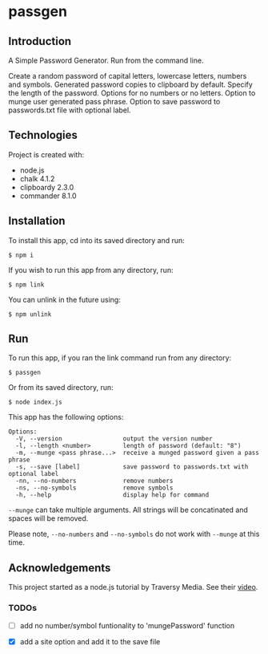 # passgen

## Introduction
A Simple Password Generator. Run from the command line. 

Create a random password of capital letters, lowercase letters, numbers and symbols. 
Generated password copies to clipboard by default.
Specify the length of the password. 
Options for no numbers or no letters. 
Option to munge user generated pass phrase. 
Option to save password to passwords.txt file with optional label.

## Technologies
Project is created with:
- node.js
- chalk 4.1.2
- clipboardy 2.3.0 
- commander 8.1.0

## Installation
To install this app, cd into its saved directory and run:

```
$ npm i
```

If you wish to run this app from any directory, run:

```
$ npm link
```

You can unlink in the future using: 

```
$ npm unlink
```

## Run
To run this app, if you ran the link command run from any directory:
```
$ passgen
```

Or from its saved directory, run:
```
$ node index.js
```

This app has the following options:
```
Options:
  -V, --version                 output the version number
  -l, --length <number>         length of password (default: "8")
  -m, --munge <pass phrase...>  receive a munged password given a pass phrase
  -s, --save [label]            save password to passwords.txt with optional label
  -nn, --no-numbers             remove numbers
  -ns, --no-symbols             remove symbols
  -h, --help                    display help for command
```
`--munge` can take multiple arguments. All strings will be concatinated and spaces will be removed.

Please note, `--no-numbers` and `--no-symbols` do not work with `--munge` at this time.

## Acknowledgements
This project started as a node.js tutorial by Traversy Media. See their <a href="https://www.youtube.com/watch?v=3Xx83JAktXk&ab_channel=TraversyMedia" target="_blank">video</a>.

### TODOs
- [ ] add no number/symbol funtionality to 'mungePassword' function
- [x] add a site option and add it to the save file


